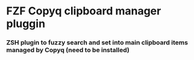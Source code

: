 # FZF Copyq clipboard manager pluggin
### ZSH plugin to fuzzy search and set into main clipboard items managed by Copyq (need to be installed)

